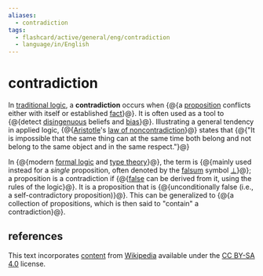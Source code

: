 ```yaml
---
aliases:
  - contradiction
tags:
  - flashcard/active/general/eng/contradiction
  - language/in/English
---
```


# contradiction

In [traditional logic](term%20logic.md), a __contradiction__ occurs when {@{a [proposition](proposition.md) conflicts either with itself or established [fact](fact.md)}@}. It is often used as a tool to {@{detect [disingenuous](deception.md) beliefs and [bias](bias.md)}@}. Illustrating a general tendency in applied logic, {@{[Aristotle](aristotle.md)'s [law of noncontradiction](law%20of%20noncontradiction.md)}@} states that {@{"It is impossible that the same thing can at the same time both belong and not belong to the same object and in the same respect."}@}

In {@{modern [formal logic](logic.md#formal%20logic) and [type theory](type%20theory.md)}@}, the term is {@{mainly used instead for a _single_ proposition, often denoted by the [falsum](up%20tack.md) symbol [$\bot$](bottom%20type.md)}@}; a proposition is a contradiction if {@{[false](false%20(logic).md) can be derived from it, using the rules of the logic}@}. It is a proposition that is {@{unconditionally false (i.e., a self-contradictory proposition)}@}. This can be generalized to {@{a collection of propositions, which is then said to "contain" a contradiction}@}.

## references

This text incorporates [content](https://en.wikipedia.org/wiki/contradiction) from [Wikipedia](Wikipedia.md) available under the [CC BY-SA 4.0](https://creativecommons.org/licenses/by-sa/4.0/) license.
